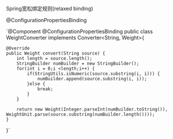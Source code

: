  Spring宽松绑定规则(relaxed binding)



@ConfigurationPropertiesBinding

`@Component
@ConfigurationPropertiesBinding
public class WeightConverter implements Converter<String, Weight>{

	@Override
	public Weight convert(String source) {
		int length = source.length();
		StringBuilder numBuilder = new StringBuilder();
		for(int i = 0;i <length;i++) {
			if(StringUtils.isNumeric(source.substring(i, i))) {
				numBuilder.append(source.substring(i, i));
			}else {
				break;
			}
		}
		
		return new Weight(Integer.parseInt(numBuilder.toString()), WeightUnit.parse(source.substring(numBuilder.length())));
	}

}`
